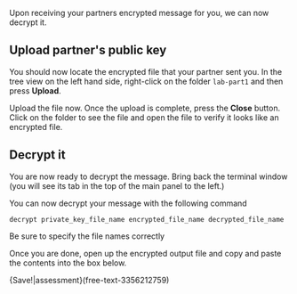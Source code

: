 Upon receiving your partners encrypted message for you, we can now decrypt it.

## Upload partner's public key
You should now locate the encrypted file that your partner sent you. In the tree view on the left hand side, right-click on the folder `lab-part1` and then press **Upload**.

Upload the file now. Once the upload is complete, press the **Close** button. Click on the folder to see the file and open the file to verify it looks like an encrypted file.

## Decrypt it
You are now ready to decrypt the message. Bring back the terminal window (you will see its tab in the top of the main panel to the left.)

You can now decrypt your message with the following command

```
decrypt private_key_file_name encrypted_file_name decrypted_file_name
```

Be sure to specify the file names correctly

Once you are done, open up the encrypted output file and copy and paste the contents into the box below.

{Save!|assessment}(free-text-3356212759)

